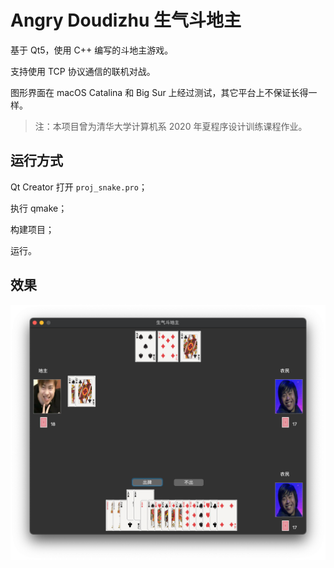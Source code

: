 # Angry Doudizhu 生气斗地主

基于 Qt5，使用 C++ 编写的斗地主游戏。

支持使用 TCP 协议通信的联机对战。

图形界面在 macOS Catalina 和 Big Sur 上经过测试，其它平台上不保证长得一样。

> 注：本项目曾为清华大学计算机系 2020 年夏程序设计训练课程作业。

## 运行方式

Qt Creator 打开 `proj_snake.pro`；

执行 qmake；

构建项目；

运行。

## 效果

![image-20211213230318653](readme.assets/image-20211213230318653.png)